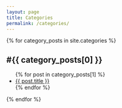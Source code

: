 ```yaml
---
layout: page
title: Categories
permalink: /categories/
---
```


{% for category_posts in site.categories %}
  <h2>#{{ category_posts[0] }}</h2>
  <ul>
    {% for post in category_posts[1] %}
      <li><a href="{{ post.url }}">{{ post.title }}</a></li>
    {% endfor %}
  </ul>
{% endfor %}
